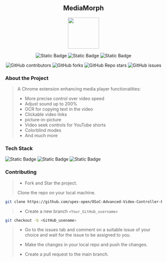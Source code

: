 <div align='center'>

## MediaMorph

<img src='https://github.com/upes-open/Git-WorkShop/assets/101355193/b9315c8e-5aaa-438e-ab5a-48b25571dc90' width=100>

![Static Badge](https://img.shields.io/badge/Discord-202020?logo=discord&logoColor=%235865F2&link=http%3A%2F%2Fdiscord.gg%2F2rnWsvkX) ![Static Badge](https://img.shields.io/badge/Twitter-202020?logo=twitter&logoColor=%231DA1F2&link=https%3A%2F%2Ftwitter.com%2FUpesOpen) ![Static Badge](https://img.shields.io/badge/Instagram-202020?logo=instagram&logoColor=%23E4405F&link=https%3A%2F%2Fwww.instagram.com%2Fupesopen_%2F)



![GitHub contributors](https://img.shields.io/github/contributors/upes-open/OSoC-Advanced-Video-Controller-Extension) ![GitHub forks](https://img.shields.io/github/forks/upes-open/OSoC-Advanced-Video-Controller-Extension) ![GitHub Repo stars](https://img.shields.io/github/stars/upes-open/OSoC-Advanced-Video-Controller-Extension) ![GitHub issues](https://img.shields.io/github/issues/upes-open/OSoC-Advanced-Video-Controller-Extension)


</div>

### About the Project
> A Chrome extension enhancing media player functionalities: 
>   - More precise control over video speed
>   - Adjust sound up to 200%
>   - OCR for copying text in the video
>   - Clickable video links
>   - picture-in-picture
>   - Video seek controls for YouTube shorts
>   - Colorblind modes
>   - And much more

### Tech Stack


![Static Badge](https://img.shields.io/badge/HTML-101010?logo=html5&logoColor=%23E34F26) ![Static Badge](https://img.shields.io/badge/CSS-202020?logo=css3&logoColor=%231572B6) ![Static Badge](https://img.shields.io/badge/JavaScript-101010?logo=javascript&logoColor=%23F7DF1E)



### Contributing

> * Fork and Star the project.
>
> Clone the repo on your local machine.
>
```bash
git clone https://github.com/upes-open/OSoC-Advanced-Video-Controller-Extension.git
```
>
> * Create a new branch `<Your_GitHub_username>`
>
```bash
git checkout -b <GitHub_usename>
```
>
> * Go to the issues tab and comment on a suitable issue of your choice and wait for the issue to be assigned to you.
>
> * Make the changes in your local repo and push the changes.
>
> * Create a pull request to the main branch.
>
